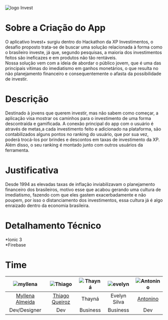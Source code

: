 ![logo Invest](https://trello-attachments.s3.amazonaws.com/5da14ea061c3bc8a8c976e40/1024x1024/fd2e3afdfd86409265b28be17b885244/logo.png)
# Sobre a Criação do App

O aplicativo Invest+ surgiu dentro do Hackathon da XP Investimentos, o desafio proposto trata-se de buscar uma solução relacionada à forma como o brasileiro investe,
já que, segundo pesquisas, a maioria dos investimentos feitos são ineficazes e em produtos não tão rentáveis.  
Nossa solução vem com a ideia de abordar o público jovem, que é uma das principais vítimas do imediatismo em ganhos monetários, o que resulta no não planejamento financeiro
e consequentemente o afasta da possibilidade de investir.  
# Descrição
Destinado à jovens que querem investir, mas não sabem como começar, a aplicação visa mostrar os caminhos para o investimento de uma forma descontraída e gamificada. A conexão principal do app com o usuário
é através de metas,a cada investimento feito e adicionado na plataforma, são contabilizados alguns pontos no ranking do usuário, que por sua vez, poderá trocá-los por brindes e descontos em taxas de investimento da XP. Além disso,
o seu ranking é montado junto com outros usuários da ferramenta.

# Justificativa
Desde 1994 as elevadas taxas de inflação inviabilizavam o planejamento financeiro dos brasileiros, motivo esse que acabou gerando uma cultura de imediatismo, fazendo com que
eles gastem exacerbadamente e não poupem, por isso o distanciamento dos investimentos, essa cultura já é algo enraizado dentro da economia brasileira.

# Detalhamento Técnico

*Ionic 3  
*Firebase

# Time

|![myllena](https://scontent.fmcz5-1.fna.fbcdn.net/v/t1.0-9/69920014_2312814422170768_6982608283370520576_o.jpg?_nc_cat=109&_nc_oc=AQnJiziHKSh1GwwtaNhfzDkbKu2h543TsC8Je720iZwencFflU8tct4Cne6u2MdYtwA&_nc_ht=scontent.fmcz5-1.fna&oh=461b3ab57e3067b60ee8014bebb4daff&oe=5E25D87E) | ![Thiago](https://avatars3.githubusercontent.com/u/11941851?s=460&v=4) | ![Thayná](https://trello-attachments.s3.amazonaws.com/5da1e6672f19cd1718ab3354/1200x1150/8c8661fd8cb55b79a871fe486548227f/WhatsApp_Image_2019-10-12_at_11.43.37.jpeg.jpg) | ![evelyn](https://trello-attachments.s3.amazonaws.com/5da1e6672f19cd1718ab3354/140x140/584a87aa3457983eea3da2ffc8562e3a/ae5292fc-77d3-4b86-a482-d48f9c4dd0b6.jpg) | ![Antonino](https://avatars3.githubusercontent.com/u/4805292?s=400&v=4) |
|:---------------------:|:------------------:|:----------------:|:--------------------:|:-----------------------:|
[Myllena Almeida](https://github.com/MyllenaAlmeida)  | [Thiago Queiroz](https://github.com/thiagoandreqb)| Thayná | Evelyn Silva | [Antonino](https://github.com/tonino00)| 
| Dev/Designer | Dev| Business | Business| Dev |
